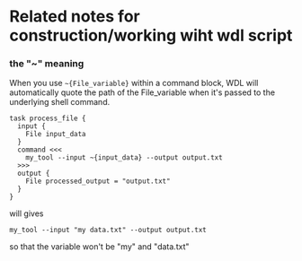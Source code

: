 # Related notes for construction/working wiht wdl script

### the "~" meaning 
When you use `~{File_variable}` within a command block, WDL will automatically quote the path of the File_variable when it's passed to the underlying shell command. 

```wdl
task process_file {
  input {
    File input_data
  }
  command <<<
    my_tool --input ~{input_data} --output output.txt
  >>>
  output {
    File processed_output = "output.txt"
  }
}

```
will gives 

```wdl
my_tool --input "my data.txt" --output output.txt
```
so that the variable won't be "my" and "data.txt" 
